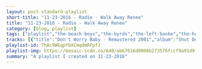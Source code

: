 ```yaml
---
layout: post-standard-playlist
short-title: "11-23-2016 - Radio - Walk Away Renee"
title: "11-23-2016 - Radio - Walk Away Renee"
category: [blog, playlist]
tags: ["playlist","the-beach-boys","the-byrds","the-left-banke","the-hollies","the-byrds","eternity's-children","strawberry-alarm-clock","friend-&-lover","the-byrds","the-association","johnny-rivers","the-pretty-things","margo-guryan","the-byrds","the-lemon-pipers","the-turtles","stone-poneys,-linda-ronstadt","the-buckinghams","marmalade","the-byrds","friend-&-lover","gary-puckett-&-the-union-gap","the-left-banke","the-byrds","the-association","the-beach-boys","eternity's-children","the-left-banke","the-nashville-teens","todd-rundgren","the-byrds","the-turtles","the-walker-brothers","friend-&-lover","the-mamas-&-the-papas","gary-puckett-&-the-union-gap","the-byrds","marmalade","the-lemon-pipers","the-association","the-turtles","the-byrds","strawberry-alarm-clock","eternity's-children","the-lemon-pipers","the-shadows-of-knight","the-byrds","chad-&-jeremy","eternity's-children","the-monkees","strawberry-alarm-clock","the-association","sagittarius","the-byrds","eternity's-children","the-association","the-byrds","strawberry-alarm-clock","jay-&-the-americans","the-left-banke","the-byrds","harry-nilsson","the-buckinghams","eternity's-children","the-byrds","gary-puckett-&-the-union-gap","jay-&-the-americans","the-byrds","the-montanas","eternity's-children","strawberry-alarm-clock","the-turtles","the-lemon-pipers","the-byrds","the-walker-brothers","the-beach-boys","the-byrds","the-byrds","eternity's-children","the-buckinghams","the-byrds","the-turtles","sagittarius","eternity's-children","marmalade","the-byrds","eternity's-children","jay-&-the-americans","the-byrds","the-byrds","eternity's-children","the-pretty-things","sonny-&-cher","it's-a-beautiful-day","the-beach-boys","the-byrds","eternity's-children","the-walker-brothers","the-byrds","the-byrds"]
tracks: [{"title":"Don't Worry Baby - Remastered 2001","album":"Shut Down, Vol. 2 (Remastered)","artists":"The Beach Boys"},{"title":"I'll Feel a Whole Lot Better","album":"Mr. Tambourine Man","artists":"The Byrds"},{"title":"Walk Away Renee","album":"There's Gonna Be A Storm - The Complete Recordings 1966-1969","artists":"The Left Banke"},{"title":"I'm Alive","album":"The Air That I Breathe - The Very Best of the Hollies","artists":"The Hollies"},{"title":"Ballad of Easy Rider","album":"Ballad Of Easy Rider","artists":"The Byrds"},{"title":"Look Away","album":"Timeless","artists":"Eternity's Children"},{"title":"Tomorrow","album":"Incense & Peppermints","artists":"Strawberry Alarm Clock"},{"title":"If Love Is In Your Heart","album":"Reach Out Of The Darkness","artists":"Friend & Lover"},{"title":"Eight Miles High","album":"Fifth Dimension","artists":"The Byrds"},{"title":"Time for Livin'","album":"Greatest Hits","artists":"The Association"},{"title":"Summer Rain - Remastered","album":"Realization","artists":"Johnny Rivers"},{"title":"S.F. Sorrow Is Born","album":"S.F. Sorrow","artists":"The Pretty Things"},{"title":"Sun","album":"Take A Picture","artists":"Margo Guryan"},{"title":"All I Really Want to Do","album":"Mr. Tambourine Man","artists":"The Byrds"},{"title":"Jelly Jungle (Of Orange Marmalade)","album":"The Best of the Lemon Pipers","artists":"The Lemon Pipers"},{"title":"It Ain't Me Babe","album":"Save the Turtles: the Turtles Greatest Hits","artists":"The Turtles"},{"title":"Different Drum","album":"Evergreen, Vol.2","artists":"Stone Poneys, Linda Ronstadt"},{"title":"Kind of a Drag","album":"Pop Classics Of The 60's","artists":"The Buckinghams"},{"title":"Wait for Me Marianne - Rerecorded","album":"Legends - Marmalade (DO NOT USE) [Rerecorded]","artists":"Marmalade"},{"title":"Get to You","album":"The Notorious Byrd Brothers","artists":"The Byrds"},{"title":"Ode To A Dandelion","album":"Reach Out Of The Darkness","artists":"Friend & Lover"},{"title":"Young Girl","album":"Young Girl: The Best Of Gary Puckett & The Union Gap","artists":"Gary Puckett & The Union Gap"},{"title":"Myrah","album":"There's Gonna Be A Storm - The Complete Recordings 1966-1969","artists":"The Left Banke"},{"title":"Hickory Wind","album":"Sweetheart Of The Rodeo","artists":"The Byrds"},{"title":"Cherish","album":"Just The Right Sound: The Association Anthology [Digital Version]","artists":"The Association"},{"title":"All I Wanna Do - Remastered 2009","album":"Sunflower","artists":"The Beach Boys"},{"title":"Rupert White - Stereo","album":"Eternity's Children","artists":"Eternity's Children"},{"title":"My Friend Today","album":"There's Gonna Be A Storm - The Complete Recordings 1966-1969","artists":"The Left Banke"},{"title":"All Along The Watchtower","album":"Rockin' Back To Tobacco Road","artists":"The Nashville Teens"},{"title":"When the Shit Hits the Fan / Sunset Blvd. - 2015 Remaster","album":"A Wizard / A True Star","artists":"Todd Rundgren"},{"title":"Draft Morning","album":"The Notorious Byrd Brothers","artists":"The Byrds"},{"title":"Me About You","album":"Happy Together","artists":"The Turtles"},{"title":"The Sun Ain't Gonna Shine Anymore","album":"After The Lights Go Out - The Best Of 1965 - 1967","artists":"The Walker Brothers"},{"title":"Zig Zag","album":"Reach Out Of The Darkness","artists":"Friend & Lover"},{"title":"San Francisco","album":"Colección Mitos The Mamas & The Papas","artists":"The Mamas & The Papas"},{"title":"Woman, Woman","album":"Young Girl: The Best Of Gary Puckett & The Union Gap","artists":"Gary Puckett & The Union Gap"},{"title":"Goin' Back","album":"The Notorious Byrd Brothers","artists":"The Byrds"},{"title":"Reflections Of My Life - Original recording","album":"Fine Cuts - The Best Of Marmalade (Original Recordings)","artists":"Marmalade"},{"title":"Rice Is Nice - Single Mix","album":"The Best of the Lemon Pipers","artists":"The Lemon Pipers"},{"title":"Everything That Touches You","album":"Greatest Hits","artists":"The Association"},{"title":"So Goes Love (Unissued Single) - Remastered","album":"All the Singles","artists":"The Turtles"},{"title":"What's Happening?","album":"Fifth Dimension","artists":"The Byrds"},{"title":"Incense And Peppermints","album":"Incense & Peppermints","artists":"Strawberry Alarm Clock"},{"title":"Your World","album":"Eternity's Children","artists":"Eternity's Children"},{"title":"Green Tambourine","album":"The Best of the Lemon Pipers","artists":"The Lemon Pipers"},{"title":"Bad Little Woman","album":"Dark Sides: The Best Of The Shadows Of Knight","artists":"The Shadows Of Knight"},{"title":"The Bells of Rhymney","album":"Mr. Tambourine Man","artists":"The Byrds"},{"title":"The Way You Look Tonight","album":"Distant Shores (Expanded)","artists":"Chad & Jeremy"},{"title":"Living Is Easy","album":"From Us Unto You: The Original Singles","artists":"Eternity's Children"},{"title":"Daydream Believer","album":"The Birds, The Bees, & The Monkees","artists":"The Monkees"},{"title":"Rainy Day Mushroom Pillow","album":"Incense & Peppermints","artists":"Strawberry Alarm Clock"},{"title":"Along Comes Mary","album":"Greatest Hits","artists":"The Association"},{"title":"Harvest Moon Rises","album":"The Kingdom Come","artists":"Sagittarius"},{"title":"It Won't Be Wrong","album":"Turn! Turn! Turn!","artists":"The Byrds"},{"title":"Laughing Girl","album":"From Us Unto You: The Original Singles","artists":"Eternity's Children"},{"title":"Never My Love - Single Edit Version, Overdub Mix","album":"Just The Right Sound: The Association Anthology [Digital Version]","artists":"The Association"},{"title":"5D (Fifth Dimension)","album":"Fifth Dimension","artists":"The Byrds"},{"title":"Hummin' Happy","album":"Incense And Peppermints","artists":"Strawberry Alarm Clock"},{"title":"Cara Mia","album":"Come A Little Bit Closer: The Best Of Jay & The Americans","artists":"Jay & The Americans"},{"title":"Desiree","album":"There's Gonna Be A Storm - The Complete Recordings 1966-1969","artists":"The Left Banke"},{"title":"The Christian Life","album":"Sweetheart Of The Rodeo","artists":"The Byrds"},{"title":"Everybody's Talkin' - From \"Midnight Cowboy\"","album":"Everybody's Talkin': The Very Best of Harry Nilsson","artists":"Harry Nilsson"},{"title":"We Were Living a Dream (Live)","album":"Up Close","artists":"The Buckinghams"},{"title":"When The World Turns","album":"Eternity's Children","artists":"Eternity's Children"},{"title":"The Times They Are A-Changin'","album":"Turn! Turn! Turn!","artists":"The Byrds"},{"title":"Lady Willpower","album":"Young Girl: The Best Of Gary Puckett & The Union Gap","artists":"Gary Puckett & The Union Gap"},{"title":"Do I Love You?","album":"Come A Little Bit Closer: The Best Of Jay & The Americans","artists":"Jay & The Americans"},{"title":"Blue Canadian Rockies","album":"Sweetheart Of The Rodeo","artists":"The Byrds"},{"title":"Let's Ride","album":"You've Got To Be Loved","artists":"The Montanas"},{"title":"Again Again - Mono","album":"Eternity's Children","artists":"Eternity's Children"},{"title":"Sitting On A Star","album":"Wake Up...It's Tomorrow","artists":"Strawberry Alarm Clock"},{"title":"Happy Together","album":"Happy Together","artists":"The Turtles"},{"title":"Ask Me If I Care","album":"Green Tambourine","artists":"The Lemon Pipers"},{"title":"Chimes of Freedom","album":"Mr. Tambourine Man","artists":"The Byrds"},{"title":"Nite Flights","album":"Nite Flights","artists":"The Walker Brothers"},{"title":"California Girls - Remix/Remastered 2001","album":"Summer Days (And Summer Nights) [Remastered]","artists":"The Beach Boys"},{"title":"Lay Down Your Weary Tune","album":"Turn! Turn! Turn!","artists":"The Byrds"},{"title":"Turn! Turn! Turn! (To Everything There Is a Season)","album":"Turn! Turn! Turn!","artists":"The Byrds"},{"title":"A Railroad Trestle In California","album":"From Us Unto You: The Original Singles","artists":"Eternity's Children"},{"title":"Don't You Care","album":"Mercy, Mercy, Mercy (A Collection)","artists":"The Buckinghams"},{"title":"My Back Pages","album":"Younger Than Yesterday","artists":"The Byrds"},{"title":"Person Without A Care","album":"Happy Together","artists":"The Turtles"},{"title":"Glass","album":"Present Tense (Expanded Edition)","artists":"Sagittarius"},{"title":"Gypsy Minstrel Man","album":"Eternity's Children","artists":"Eternity's Children"},{"title":"Some Other Guy - Original recording","album":"Reflections of The Marmalade (Original Recordings)","artists":"Marmalade"},{"title":"Renaissance Fair - Single Version","album":"Younger Than Yesterday","artists":"The Byrds"},{"title":"Flowers - Mono","album":"Eternity's Children","artists":"Eternity's Children"},{"title":"This Magic Moment","album":"Come A Little Bit Closer: The Best Of Jay & The Americans","artists":"Jay & The Americans"},{"title":"Have You Seen Her Face","album":"Younger Than Yesterday","artists":"The Byrds"},{"title":"You're Still On My Mind","album":"Sweetheart Of The Rodeo","artists":"The Byrds"},{"title":"Time and Place","album":"From Us Unto You: The Original Singles","artists":"Eternity's Children"},{"title":"Trust","album":"S.F. Sorrow","artists":"The Pretty Things"},{"title":"Baby Don't Go","album":"The Two Of Us","artists":"Sonny & Cher"},{"title":"Anytime","album":"Choice Quality Stuff / Anytime","artists":"It's A Beautiful Day"},{"title":"In My Room - Remastered","album":"Surfer Girl (Remastered)","artists":"The Beach Boys"},{"title":"Everybody's Been Burned - Single Version","album":"Younger Than Yesterday","artists":"The Byrds"},{"title":"Lifetime Day - Stereo","album":"Eternity's Children","artists":"Eternity's Children"},{"title":"Stand By Me","album":"The Sun Ain't Gonna Shine","artists":"The Walker Brothers"},{"title":"Mr. Spaceman","album":"Fifth Dimension","artists":"The Byrds"},{"title":"Mr. Tambourine Man","album":"Mr. Tambourine Man","artists":"The Byrds"}]
playlist-id: 7hAc9WEqpYbXCmqdmRFpfJ
playlist-img: https://mosaic.scdn.co/640/ab67616d0000b273576fccf9a91d9f7c808b8abdab67616d0000b27397f63f84ceeeb4f7b4f9b361ab67616d0000b273e9303d395184aab6ad4f0ea1ab67616d0000b273f4d30f8432920dda21183ce6
summary: "A playlist I created on 11-23-2016"
---
```

